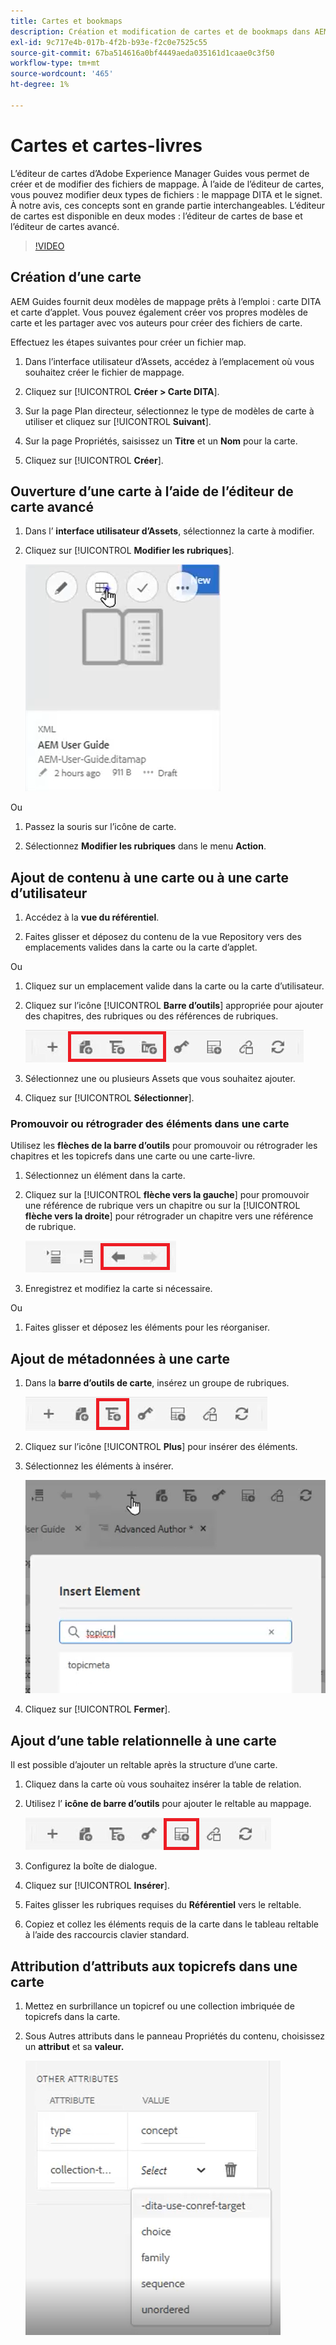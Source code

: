 ```yaml
---
title: Cartes et bookmaps
description: Création et modification de cartes et de bookmaps dans AEM Guides
exl-id: 9c717e4b-017b-4f2b-b93e-f2c0e7525c55
source-git-commit: 67ba514616a0bf4449aeda035161d1caae0c3f50
workflow-type: tm+mt
source-wordcount: '465'
ht-degree: 1%

---
```


# Cartes et cartes-livres

L’éditeur de cartes d’Adobe Experience Manager Guides vous permet de créer et de modifier des fichiers de mappage. À l’aide de l’éditeur de cartes, vous pouvez modifier deux types de fichiers : le mappage DITA et le signet. À notre avis, ces concepts sont en grande partie interchangeables.
L’éditeur de cartes est disponible en deux modes : l’éditeur de cartes de base et l’éditeur de cartes avancé.

>[!VIDEO](https://video.tv.adobe.com/v/342766?quality=12&learn=on)

## Création d’une carte

AEM Guides fournit deux modèles de mappage prêts à l’emploi : carte DITA et carte d’applet. Vous pouvez également créer vos propres modèles de carte et les partager avec vos auteurs pour créer des fichiers de carte.

Effectuez les étapes suivantes pour créer un fichier map.

1. Dans l’interface utilisateur d’Assets, accédez à l’emplacement où vous souhaitez créer le fichier de mappage.

1. Cliquez sur [!UICONTROL **Créer > Carte DITA**].

1. Sur la page Plan directeur, sélectionnez le type de modèles de carte à utiliser et cliquez sur [!UICONTROL **Suivant**].

1. Sur la page Propriétés, saisissez un **Titre** et un **Nom** pour la carte.

1. Cliquez sur [!UICONTROL **Créer**].

## Ouverture d’une carte à l’aide de l’éditeur de carte avancé

1. Dans l’ **interface utilisateur d’Assets**, sélectionnez la carte à modifier.

1. Cliquez sur [!UICONTROL **Modifier les rubriques**].

   ![Modifier l’interface utilisateur de la rubrique](images/lesson-14/edit-topics.png)

Ou

1. Passez la souris sur l’icône de carte.

1. Sélectionnez **Modifier les rubriques** dans le menu **Action**.


## Ajout de contenu à une carte ou à une carte d’utilisateur

1. Accédez à la **vue du référentiel**.

1. Faites glisser et déposez du contenu de la vue Repository vers des emplacements valides dans la carte ou la carte d’applet.

Ou

1. Cliquez sur un emplacement valide dans la carte ou la carte d’utilisateur.

1. Cliquez sur l’icône [!UICONTROL **Barre d’outils**] appropriée pour ajouter des chapitres, des rubriques ou des références de rubriques.

   ![Icônes de barre d’outils](images/lesson-14/toolbar-icons.png)

1. Sélectionnez une ou plusieurs Assets que vous souhaitez ajouter.

1. Cliquez sur [!UICONTROL **Sélectionner**].

### Promouvoir ou rétrograder des éléments dans une carte

Utilisez les **flèches de la barre d’outils** pour promouvoir ou rétrograder les chapitres et les topicrefs dans une carte ou une carte-livre.

1. Sélectionnez un élément dans la carte.

1. Cliquez sur la [!UICONTROL **flèche vers la gauche**] pour promouvoir une référence de rubrique vers un chapitre ou sur la [!UICONTROL **flèche vers la droite**] pour rétrograder un chapitre vers une référence de rubrique.

   ![Icônes de flèche](images/lesson-14/toolbar-arrows.png)

1. Enregistrez et modifiez la carte si nécessaire.

Ou

1. Faites glisser et déposez les éléments pour les réorganiser.

## Ajout de métadonnées à une carte

1. Dans la **barre d’outils de carte**, insérez un groupe de rubriques.

   ![Ajouter un attribut](images/lesson-14/add-topicgroup.png)

1. Cliquez sur l’icône [!UICONTROL **Plus**] pour insérer des éléments.

1. Sélectionnez les éléments à insérer.

   ![Insérer des métadonnées](images/lesson-14/insert-metadata.png)

1. Cliquez sur [!UICONTROL **Fermer**].

## Ajout d’une table relationnelle à une carte

Il est possible d’ajouter un reltable après la structure d’une carte.

1. Cliquez dans la carte où vous souhaitez insérer la table de relation.

1. Utilisez l’ **icône de barre d’outils** pour ajouter le reltable au mappage.

   ![Icône Relable](images/lesson-14/reltable-icon.png)

1. Configurez la boîte de dialogue.

1. Cliquez sur [!UICONTROL **Insérer**].

1. Faites glisser les rubriques requises du **Référentiel** vers le reltable.

1. Copiez et collez les éléments requis de la carte dans le tableau reltable à l’aide des raccourcis clavier standard.

## Attribution d’attributs aux topicrefs dans une carte

1. Mettez en surbrillance un topicref ou une collection imbriquée de topicrefs dans la carte.

1. Sous Autres attributs dans le panneau Propriétés du contenu, choisissez un **attribut** et sa **valeur.**

   ![Ajouter des attributs](images/lesson-14/add-attribute.png)
